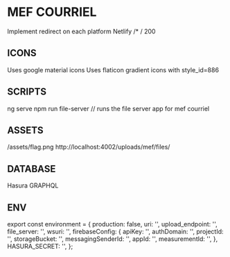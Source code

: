 # MEF COURRIEL

Implement redirect on each platform
Netlify /\* / 200

## ICONS

Uses google material icons
Uses flaticon gradient icons with style_id=886

## SCRIPTS

ng serve
npm run file-server // runs the file server app for mef courriel

## ASSETS

/assets/flag.png
http://localhost:4002/uploads/mef/files/

## DATABASE

Hasura GRAPHQL

## ENV

export const environment = {
production: false,
uri: '',
upload_endpoint: '',
file_server: '',
wsuri: '',
firebaseConfig: {
apiKey: '',
authDomain: '',
projectId: '',
storageBucket: '',
messagingSenderId: '',
appId: '',
measurementId: '',
},
HASURA_SECRET:
'',
};

